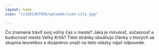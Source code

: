 ```yaml
---
layout: home
icon: "/v1561367956/uploads/icon-city.jpg"

---
```

Čo znamená tráviť svoj voľný čas v meste? Jaká je minulosť, súčasnosť a budúcnosť mesta Veľký Krtíš? Tieto stránky obsahujú články v ktorých sa skupina teoretikov a dizajnérov snaží na tieto otázky nájsť odpovede.